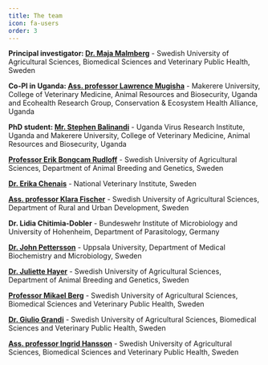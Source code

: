 ```yaml
---
title: The team
icon: fa-users
order: 3
---
```


**Principal investigator: [Dr. Maja Malmberg](https://www.slu.se/en/ew-cv/maja-malmberg/)** - Swedish University of Agricultural Sciences, Biomedical Sciences and Veterinary Public Health, Sweden

**Co-PI in Uganda: [Ass. professor Lawrence Mugisha](https://www.researchgate.net/profile/Mugisha_Lawrence)** - Makerere University, College of Veterinary Medicine, Animal Resources and Biosecurity, Uganda and Ecohealth Research Group, Conservation & Ecosystem Health Alliance, Uganda

**PhD student: [Mr. Stephen Balinandi](https://www.researchgate.net/profile/Stephen_Balinandi)** - Uganda Virus Research Institute, Uganda and Makerere University, College of Veterinary Medicine, Animal Resources and Biosecurity, Uganda

**[Professor Erik Bongcam Rudloff](https://www.slu.se/en/ew-cv/erik-bongcam-rudloff/)** - Swedish University of Agricultural Sciences, Department of Animal Breeding and Genetics, Sweden

**[Dr. Erika Chenais](https://www.sva.se/en/research/researchers-at-sva/chenais-erika)** - National Veterinary Institute, Sweden

**[Ass. professor Klara Fischer](https://internt.slu.se/en/cv-originals/klara-fischer/)** - Swedish University of Agricultural Sciences, Department of Rural and Urban Development, Sweden

**Dr. Lidia Chitimia-Dobler** - Bundeswehr Institute of Microbiology and University of Hohenheim, Department of Parasitology, Germany

**[Dr. John Pettersson](https://www.researchgate.net/profile/John_Pettersson)** - Uppsala University, Department of Medical Biochemistry and Microbiology, Sweden

**[Dr. Juliette Hayer](https://www.slu.se/en/ew-cv/juliette-hayer/)** - Swedish University of Agricultural Sciences, Department of Animal Breeding and Genetics, Sweden

**[Professor Mikael Berg](https://www.slu.se/cv/mikael-berg/)** - Swedish University of Agricultural Sciences, Biomedical Sciences and Veterinary Public Health, Sweden

**[Dr. Giulio Grandi](https://www.slu.se/cv/giulio-grandi/)** - Swedish University of Agricultural Sciences, Biomedical Sciences and Veterinary Public Health, Sweden

**[Ass. professor Ingrid Hansson](https://www.researchgate.net/profile/John_Pettersson)** - Swedish University of Agricultural Sciences, Biomedical Sciences and Veterinary Public Health, Sweden
